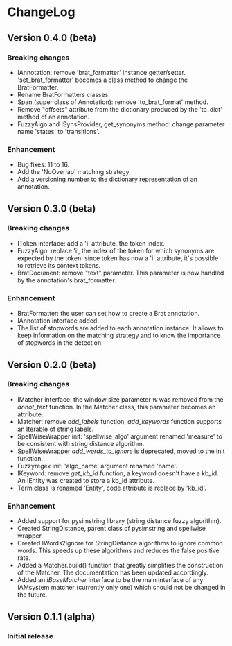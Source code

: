 # ChangeLog

## Version 0.4.0 (beta)

### Breaking changes
- IAnnotation: remove 'brat_formatter' instance getter/setter.
'set_brat_formatter' becomes a class method to change the BratFormatter.
- Rename BratFormatters classes.
- Span (super class of Annotation): remove 'to_brat_format' method.
- Remove "offsets" attribute from the dictionary produced by
the 'to_dict' method of an annotation.
- FuzzyAlgo and ISynsProvider, get_synonyms method: change parameter name 'states' to 'transitions'.

### Enhancement
- Bug fixes: 11 to 16.
- Add the 'NoOverlap' matching strategy.
- Add a versioning number to the dictionary representation of an annotation.


## Version 0.3.0 (beta)

### Breaking changes

- IToken interface: add a 'i' attribute, the token index.
- FuzzyAlgo: replace 'i', the index of the token for which synonyms are
expected by the token: since token has now a 'i' attribute, it's possible to
retrieve its context tokens.
- BratDocument: remove "text" parameter. This parameter is now handled by the
annotation's brat_formatter.

### Enhancement

- BratFormatter: the user can set how to create a Brat annotation.
- IAnnotation interface added.
- The list of stopwords are added to each annotation instance.
It allows to keep information on the matching strategy and to know the importance of stopwords in the detection.


## Version 0.2.0 (beta)

### Breaking changes

- IMatcher interface: the window size parameter *w* was removed from the *annot_text* function.
In the Matcher class, this parameter becomes an attribute.
- Matcher: remove *add_labels* function, *add_keywords* function supports an Iterable of string labels.
- SpellWiseWrapper init: 'spellwise_algo' argument renamed 'measure' to be consistent with string distance algorithm.
- SpellWiseWrapper *add_words_to_ignore* is deprecated, moved to the init function.
- Fuzzyregex init: 'algo_name' argument renamed 'name'.
- IKeyword: remove *get_kb_id* function, a keyword doesn't have a kb_id.
An IEntity was created to store a kb_id attribute.
- Term class is renamed 'Entity', code attribute is replace by 'kb_id'.

### Enhancement

- Added support for pysimstring library (string distance fuzzy algorithm).
- Created StringDistance, parent class of pysimstring and spellwise wrapper.
- Created IWords2ignore for StringDistance algorithms to ignore common words.
This speeds up these algorithms and reduces the false positive rate.
- Added a Matcher.build() function that greatly simplifies the construction of the Matcher.
The documentation has been updated accordingly.
- Added an *IBaseMatcher* interface to be the main interface of any IAMsystem matcher (currently only one)
which should not be changed in the future.

## Version 0.1.1 (alpha)

### Initial release
